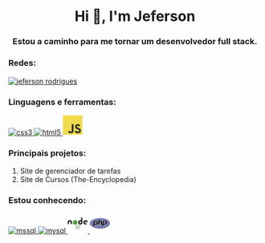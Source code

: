 <h1 align="center">Hi 👋, I'm Jeferson</h1>
<h3 align="center">Estou a caminho para me tornar um desenvolvedor full stack.</h3>

<h3 align="left">Redes:</h3>
<p align="left">
<a href="https://linkedin.com/in/jeferson rodrigues" target="blank"><img align="center" src="https://raw.githubusercontent.com/rahuldkjain/github-profile-readme-generator/master/src/images/icons/Social/linked-in-alt.svg" alt="jeferson rodrigues" height="30" width="40" /></a>
</p>

<h3 align="left">Linguagens e ferramentas:</h3>

<p align="left"> <a href="https://www.w3schools.com/css/" target="_blank" rel="noreferrer"> <img src="https://www.flaticon.com/free-icon/css-3_5968242" alt="css3" width="40" height="40"/> </a> <a href="https://www.w3.org/html/" target="_blank" rel="noreferrer"> <img src="https://cdn-icons-png.flaticon.com/128/1051/1051277.png" alt="html5" width="40" height="40"/> </a> <a href="https://developer.mozilla.org/en-US/docs/Web/JavaScript" target="_blank" rel="noreferrer"> <img src="https://raw.githubusercontent.com/devicons/devicon/master/icons/javascript/javascript-original.svg" alt="javascript" width="40" height="40"/> </a></li></p>

<h3>Principais projetos:</h3>
<ol>
<li> <a href"https://github.com/Jeferson6191/To-Do-List" target="_blank">Site de gerenciador de tarefas</a></li>
<li> <a href"https://github.com/Jeferson6191/The-Encyclopedia" target="_blank">Site de Cursos (The-Encyclopedia)</a></li>
           
</ol>
<h3 align="left">Estou conhecendo:</h3>
<p align= "left">
 <a href="https://www.microsoft.com/en-us/sql-server" target="_blank" rel="noreferrer"> <img src="https://www.svgrepo.com/show/303229/microsoft-sql-server-logo.svg" alt="mssql" width="40" height="40"/> </a> <a href="https://www.mysql.com/" target="_blank" rel="noreferrer"> <img src="https://cdn-icons-png.flaticon.com/128/288/288882.png" alt="mysql" width="40" height="40"/> </a> <a href="https://nodejs.org" target="_blank" rel="noreferrer"> <img src="https://raw.githubusercontent.com/devicons/devicon/master/icons/nodejs/nodejs-original-wordmark.svg" alt="nodejs" width="40" height="40"/> </a> <a href="https://www.php.net" target="_blank" rel="noreferrer"> <img src="https://raw.githubusercontent.com/devicons/devicon/master/icons/php/php-original.svg" alt="php" width="40" height="40"/> </a> </p>
